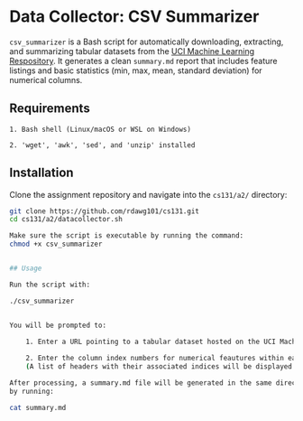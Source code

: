 # Data Collector: CSV Summarizer

`csv_summarizer` is a Bash script for automatically downloading, extracting, and summarizing tabular datasets from the [UCI Machine Learning Respository](https://archive.ics.uci.edu/). It generates a clean `summary.md` report that includes feature listings and basic statistics (min, max, mean, standard deviation) for numerical columns.


## Requirements

    1. Bash shell (Linux/macOS or WSL on Windows)

    2. 'wget', 'awk', 'sed', and 'unzip' installed


## Installation

Clone the assignment repository and navigate into the `cs131/a2/` directory:

```bash
git clone https://github.com/rdawg101/cs131.git
cd cs131/a2/datacollector.sh

Make sure the script is executable by running the command:
chmod +x csv_summarizer


## Usage

Run the script with:

./csv_summarizer


You will be prompted to:

    1. Enter a URL pointing to a tabular dataset hosted on the UCI Machine Learning Respository
    
    2. Enter the column index numbers for numerical feautures within each .csv file to be shown in the summary table
    (A list of headers with their associated indices will be displayed to the user)

After processing, a summary.md file will be generated in the same directory. You can see the summary file
by running:

cat summary.md
